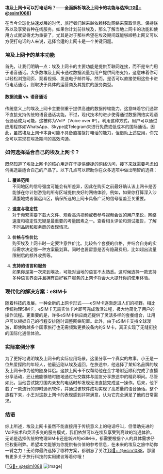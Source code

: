 **埃及上网卡可以打电话吗？——全面解析埃及上网卡的功能与选择[[TG💪+ @esim1088](https://t.me/s/esim1088)]**

在当今全球化快速发展的时代，旅行者们越来越依赖移动网络来获取信息、保持联系以及享受各种在线服务。如果你计划前往埃及，那么了解当地上网卡的功能和使用方式就显得尤为重要了。尤其是对于那些希望在埃及期间既能够顺畅上网又可以方便打电话的人来说，选择合适的上网卡是一个关键问题。

### 埃及上网卡的基本功能

首先，让我们明确一点：埃及上网卡的主要功能是提供互联网连接，而不是专门用于语音通话。大多数埃及上网卡通过数据流量为用户提供网络支持，这意味着你可以轻松浏览网页、观看视频、发送电子邮件等。然而，是否可以直接使用这些卡进行电话通话，则取决于具体的运营商及其提供的服务类型。

#### 数据流量 vs. 语音通话

传统意义上的埃及上网卡主要侧重于提供高速的数据传输能力。这意味着它们通常不直接支持传统的语音通话功能。不过，现代技术的进步使得通过数据网络实现语音通话成为可能，这被称为VoIP（Voice over IP）。利用这种方式，用户可以通过应用程序如WhatsApp、Skype或Telegram来进行免费或低成本的国际通话。因此，虽然埃及上网卡本身可能不具备直接拨打电话的能力，但借助上述应用，你完全可以实现在埃及期间的高效沟通。

### 如何选择适合自己的埃及上网卡？

既然知道了埃及上网卡的核心用途在于提供便捷的网络访问，接下来就需要考虑如何挑选最适合自己的产品了。以下几点可以帮助你在众多选项中做出明智的选择：

1. **覆盖范围**  
   不同地区的信号强度可能会有所差异，因此在购买之前最好确认该上网卡是否能够在你计划游览的所有区域提供良好的网络体验。例如，如果你打算深入沙漠腹地或者偏远山区，确保所选的上网卡具备广泛的信号覆盖至关重要。

2. **速度与稳定性**  
   对于频繁需要下载大文件、观看高清视频或者参与视频会议的用户来说，网络速度和稳定性无疑是最重要的考量因素之一。查看相关评论和测试报告，了解不同品牌和服务商的表现情况。

3. **价格与性价比**  
   购买埃及上网卡时一定要注意性价比。比较各个套餐的价格，并结合自身的实际需求决定哪一种方案最划算。同时也要留意是否有隐藏费用，比如超出流量限制后的额外收费等。

4. **支持的语言和服务**  
   如果你是第一次来到埃及，可能对当地的语言不太熟悉。这时候选择一款支持多种语言界面并且拥有良好客户服务的上网卡将会大大提升你的使用体验。

### 现代化的解决方案：eSIM卡

随着科技的发展，一种全新的上网卡形式——eSIM卡逐渐走进人们的视野。相比传统物理SIM卡，eSIM卡无需实体卡片即可完成激活过程，极大地简化了用户的操作流程。更重要的是，许多eSIM卡供应商还提供了灵活多样的套餐组合，让用户可以根据自己的行程安排随时调整网络配置。此外，由于eSIM卡支持全球漫游，即使跨越多个国家旅行也无需频繁更换设备内的SIM卡，真正实现了无缝衔接的国际化通信体验。

### 实际案例分享

为了更好地说明埃及上网卡的实际应用场景，这里分享一个真实的故事。小王是一位热爱探险的年轻人，他最近刚从埃及返回。在旅途中，他选择了某知名品牌的埃及上网卡作为他的随身伴侣。这款上网卡不仅帮助他在金字塔附近顺利完成了直播分享活动，还让他能够随时随地通过社交媒体与朋友分享旅途中的精彩瞬间。尽管如此，当他尝试拨打国内亲友的电话时却发现无法直接完成这一操作。后来，他下载了一款流行的即时通讯软件，并通过该软件成功实现了高质量的语音通话。整个旅程下来，小王对这款上网卡的表现感到非常满意，认为它完全满足了他的日常需求。

### 结语

综上所述，埃及上网卡虽然不能直接用于传统意义上的电话呼叫，但借助先进的VoIP技术和灵活多变的服务模式，我们依然可以在埃及享受到高效的沟通体验。无论是选择传统的物理SIM卡还是新兴的eSIM卡，都需要根据个人的具体需求仔细权衡利弊。希望本文能够为你提供有价值的参考信息，在未来的埃及之旅中助你一臂之力！无论你最终选择了哪种方案，都别忘了关注[TG💪+ @esim1088](https://t.me/s/esim1088)，那里有更多关于旅行科技的实用建议等着你哦！

[[TG💪+ @esim1088](https://t.me/s/esim1088) ![Image](https://i.postimg.cc/4NQfJmqS/Snipaste-2025-05-13-00-14-12.png)]
